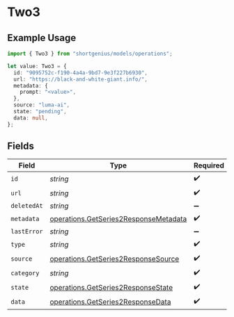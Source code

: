 # Two3

## Example Usage

```typescript
import { Two3 } from "shortgenius/models/operations";

let value: Two3 = {
  id: "9095752c-f190-4a4a-9bd7-9e3f227b6930",
  url: "https://black-and-white-giant.info/",
  metadata: {
    prompt: "<value>",
  },
  source: "luma-ai",
  state: "pending",
  data: null,
};
```

## Fields

| Field                                                                                          | Type                                                                                           | Required                                                                                       | Description                                                                                    |
| ---------------------------------------------------------------------------------------------- | ---------------------------------------------------------------------------------------------- | ---------------------------------------------------------------------------------------------- | ---------------------------------------------------------------------------------------------- |
| `id`                                                                                           | *string*                                                                                       | :heavy_check_mark:                                                                             | N/A                                                                                            |
| `url`                                                                                          | *string*                                                                                       | :heavy_check_mark:                                                                             | N/A                                                                                            |
| `deletedAt`                                                                                    | *string*                                                                                       | :heavy_minus_sign:                                                                             | N/A                                                                                            |
| `metadata`                                                                                     | [operations.GetSeries2ResponseMetadata](../../models/operations/getseries2responsemetadata.md) | :heavy_check_mark:                                                                             | N/A                                                                                            |
| `lastError`                                                                                    | *string*                                                                                       | :heavy_minus_sign:                                                                             | N/A                                                                                            |
| `type`                                                                                         | *string*                                                                                       | :heavy_check_mark:                                                                             | N/A                                                                                            |
| `source`                                                                                       | [operations.GetSeries2ResponseSource](../../models/operations/getseries2responsesource.md)     | :heavy_check_mark:                                                                             | N/A                                                                                            |
| `category`                                                                                     | *string*                                                                                       | :heavy_check_mark:                                                                             | N/A                                                                                            |
| `state`                                                                                        | [operations.GetSeries2ResponseState](../../models/operations/getseries2responsestate.md)       | :heavy_check_mark:                                                                             | N/A                                                                                            |
| `data`                                                                                         | [operations.GetSeries2ResponseData](../../models/operations/getseries2responsedata.md)         | :heavy_check_mark:                                                                             | N/A                                                                                            |